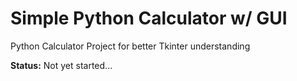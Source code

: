 # Simple Python Calculator w/ GUI
Python Calculator Project for better Tkinter understanding

**Status:** Not yet started...
